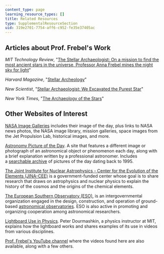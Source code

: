 ```yaml
---
content_type: page
learning_resource_types: []
title: Related Resources
type: SupplementalResourceSection
uid: 319e2701-7754-aff6-c952-fe35e37405ac
---
```


Articles about Prof. Frebel's Work
----------------------------------

_MIT Technology Review_, "[The Stellar Archaeologist: On a mission to find the most ancient stars in the universe, Professor Anna Frebel mines the night sky for light](http://www.technologyreview.com/s/527996/the-stellar-archaeologist/)"

_Harvard Magazine_, "[Stellar Archeology](http://harvardmagazine.com/2013/05/stellar-archeology)"

_New Scientist_, "[Stellar Archaeologist: We Excavated the Purest Star](http://www.newscientist.com/article/dn25042-stellar-archaeologist-we-excavated-the-purest-star/)"

_New York Times_, "[The Archaeology of the Stars](http://www.nytimes.com/2014/02/11/science/space/the-archaeology-of-the-stars.html)"

Other Websites of Interest
--------------------------

[NASA Image Galleries](https://www.nasa.gov/multimedia/imagegallery/index.html) includes their image of the day, plus links to NASA news photos, the NASA image library, mission galleries, space images from the Jet Propulsion Lab, historical images, and more.

[Astronomy Picture of the Day](https://apod.nasa.gov/apod/astropix.html). A site that features a different image or photograph of an astronomical object or phenomenon each day, along with a brief explanation written by a professional astronomer. Includes a [searchable archive](https://apod.nasa.gov/apod/archivepix.html) of pictures of the day dating back to 1995.

[The Joint Institute for Nuclear Astrophysics - Center for the Evolution of the Elements (JINA-CEE)](https://www.jinaweb.org/education-outreach/general-public) is a government-funded center whose goal is to share research that draws on astrophysics and nuclear physics to explain the history of the cosmos and the origins of the chemical elements.

[The European Southern Observatory (ESO)](https://www.eso.org/public/), is an intergovernmental organization engaged in the design, construction, and operation of ground-based [astronomical observatories](https://www.eso.org/public/teles-instr/). ESO is also active in promoting and organizing cooperation among astronomical researchers.

[Lightboard Use in Physics](https://openlearning.mit.edu/mit-faculty/residential-digital-innovations/lightboard-use-physics). Peter Dourmashkin, a physics instructor at MIT, explains how the lightboard works and shares examples of its use in videos from various disciplines.

[Prof. Frebel's YouTube channel](https://www.youtube.com/channel/UC3cyRVDoePNf_rLQlwKpdeg/) where the videos found here are also available, along with a few others.